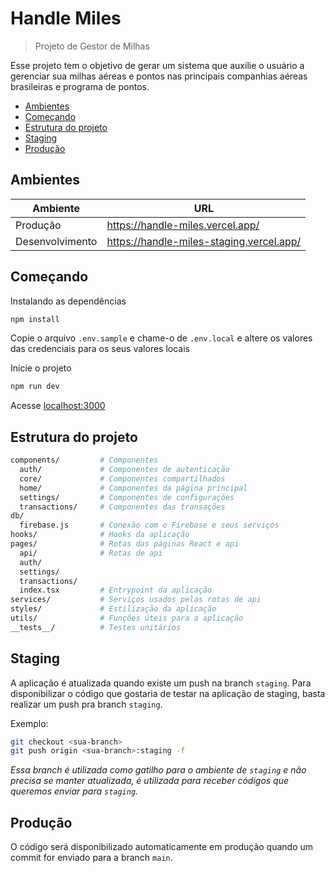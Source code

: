 # Handle Miles

> Projeto de Gestor de Milhas

Esse projeto tem o objetivo de gerar um sistema que auxilie o usuário a gerenciar sua milhas aéreas e pontos nas principais companhias aéreas brasileiras e programa de pontos.


* [Ambientes](#ambientes)
* [Começando](#começando)
* [Estrutura do projeto](#estrutura-do-projeto)
* [Staging](#staging)
* [Produção](#produção)

## Ambientes
| Ambiente | URL |
| - | - |
| Produção | https://handle-miles.vercel.app/ |
| Desenvolvimento | https://handle-miles-staging.vercel.app/ |

## Começando

Instalando as dependências

```bash
npm install
```

Copie o arquivo `.env.sample` e chame-o de  `.env.local` e altere os valores das credenciais para os seus valores locais

Inicie o projeto

```bash
npm run dev
```

Acesse [localhost:3000](localhost:3000)

## Estrutura do projeto

```bash
components/         # Componentes
  auth/             # Componentes de autenticação
  core/             # Componentes compartilhados
  home/             # Componentes da página principal
  settings/         # Componentes de configurações
  transactions/     # Componentes das transações
db/
  firebase.js       # Conexão com o Firebase e seus serviços
hooks/              # Hooks da aplicação
pages/              # Rotas das páginas React e api
  api/              # Rotas de api
  auth/
  settings/
  transactions/
  index.tsx         # Entrypoint da aplicação
services/           # Serviços usados pelas rotas de api
styles/             # Estilização da aplicação
utils/              # Funções úteis para a aplicação
__tests__/          # Testes unitários
```

## Staging

A aplicação é atualizada quando existe um push na branch `staging`. Para disponibilizar o código que gostaria de testar na aplicação de staging, basta realizar um push pra branch `staging`.

Exemplo:

```sh
git checkout <sua-branch>
git push origin <sua-branch>:staging -f
```

_Essa branch é utilizada como gatilho para o ambiente de `staging` e não precisa se manter atualizada, é utilizada para receber códigos que queremos enviar para `staging`._

## Produção

O código será disponibilizado automaticamente em produção quando um commit for enviado para a branch `main`.
